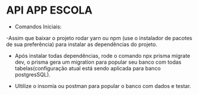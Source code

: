 # API APP ESCOLA

- Comandos Iniciais: 

-Assim que baixar o projeto rodar yarn ou npm (use o instalador de pacotes de sua preferência) para instalar as dependências do projeto.

- Após instalar todas dependências, rode o comando npx prisma migrate dev, o prisma gera um migration para popular seu banco com todas tabelas(configuração atual está sendo aplicada para banco postgresSQL).

- Ultilize o insomia ou postman para popular o banco com dados e testar.

